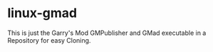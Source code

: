 # linux-gmad
This is just the Garry's Mod GMPublisher and GMad executable in a Repository for easy Cloning.
